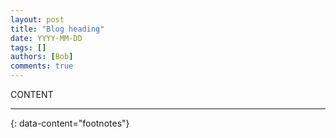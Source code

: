 ```yaml
---
layout: post
title: "Blog heading"
date: YYYY-MM-DD
tags: []
authors: [Bob]
comments: true
---
```

CONTENT

---
{: data-content="footnotes"}

[^foot]: Note.
